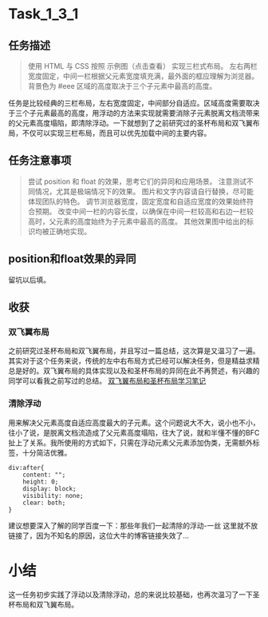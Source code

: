 # Task_1_3_1

## 任务描述
>使用 HTML 与 CSS 按照 示例图（点击查看） 实现三栏式布局。
左右两栏宽度固定，中间一栏根据父元素宽度填充满，最外面的框应理解为浏览器。背景色为 #eee 区域的高度取决于三个子元素中最高的高度。

任务是比较经典的三栏布局，左右宽度固定，中间部分自适应。区域高度需要取决于三个子元素最高的高度，用浮动的方法来实现就需要消除子元素脱离文档流带来的父元素高度塌陷，即清除浮动。一下就想到了之前研究过的圣杯布局和双飞翼布局，不仅可以实现三栏布局，而且可以优先加载中间的主要内容。

## 任务注意事项
>尝试 position 和 float 的效果，思考它们的异同和应用场景。
注意测试不同情况，尤其是极端情况下的效果。
图片和文字内容请自行替换，尽可能体现团队的特色。
调节浏览器宽度，固定宽度和自适应宽度的效果始终符合预期。
改变中间一栏的内容长度，以确保在中间一栏较高和右边一栏较高时，父元素的高度始终为子元素中最高的高度。
其他效果图中给出的标识均被正确地实现。

## position和float效果的异同
留坑以后填。

## 收获

### 双飞翼布局
之前研究过圣杯布局和双飞翼布局，并且写过一篇总结，这次算是又温习了一遍。其实对于这个任务来说，传统的左中右布局方式已经可以解决任务，但是精益求精总是好的。双飞翼布局的具体实现以及和圣杯布局的异同在此不再赘述，有兴趣的同学可以看我之前写过的总结。
[双飞翼布局和圣杯布局学习笔记](https://github.com/xdlrt/roadToFe/tree/master/css/layout/wings)

### 清除浮动
用来解决父元素高度自适应高度最大的子元素。这个问题说大不大，说小也不小，往小了说，是脱离文档流造成了父元素高度塌陷，往大了说，就和半懂不懂的BFC扯上了关系。我所使用的方式如下，只需在浮动元素父元素添加伪类，无需额外标签，十分简洁优雅。
````
div:after{
	content: "";
	height: 0;
	display: block;
	visibility: none;
	clear: both;
}
````
建议想要深入了解的同学百度一下：那些年我们一起清除的浮动-一丝
这里就不放链接了，因为不知名的原因，这位大牛的博客链接失效了...

# 小结
这一任务初步实践了浮动以及清除浮动，总的来说比较基础，也再次温习了一下圣杯布局和双飞翼布局。